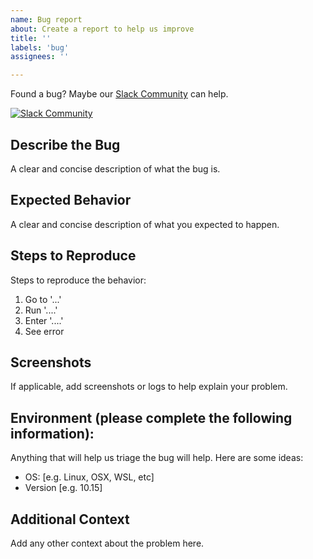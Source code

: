 ```yaml
---
name: Bug report
about: Create a report to help us improve
title: ''
labels: 'bug'
assignees: ''

---
```


Found a bug? Maybe our [Slack Community](https://slack.cloudops.works) can help. 

[![Slack Community](https://slack.cloudops.works/badge.svg)](https://slack.cloudops.works)

## Describe the Bug
A clear and concise description of what the bug is.

## Expected Behavior
A clear and concise description of what you expected to happen.

## Steps to Reproduce
Steps to reproduce the behavior:
1. Go to '...'
2. Run '....'
3. Enter '....'
4. See error

## Screenshots
If applicable, add screenshots or logs to help explain your problem.

## Environment (please complete the following information):

Anything that will help us triage the bug will help. Here are some ideas:
 - OS: [e.g. Linux, OSX, WSL, etc]
 - Version [e.g. 10.15]

## Additional Context
Add any other context about the problem here.